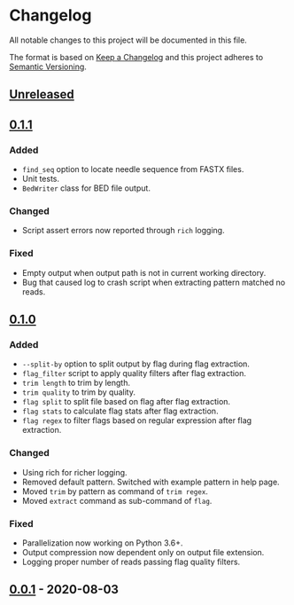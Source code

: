 # Changelog
All notable changes to this project will be documented in this file.

The format is based on [Keep a Changelog](http://keepachangelog.com/en/1.0.0/)
and this project adheres to [Semantic Versioning](http://semver.org/spec/v2.0.0.html).

## [Unreleased]

## [0.1.1]
### Added
- `find_seq` option to locate needle sequence from FASTX files.
- Unit tests.
- `BedWriter` class for BED file output.

### Changed
- Script assert errors now reported through `rich` logging.

### Fixed
- Empty output when output path is not in current working directory.
- Bug that caused log to crash script when extracting pattern matched no reads.

## [0.1.0]
### Added
- `--split-by` option to split output by flag during flag extraction.
- `flag_filter` script to apply quality filters after flag extraction.
- `trim length` to trim by length.
- `trim quality` to trim by quality.
- `flag split` to split file based on flag after flag extraction.
- `flag stats` to calculate flag stats after flag extraction.
- `flag regex` to filter flags based on regular expression after flag extraction.

### Changed
- Using rich for richer logging.
- Removed default pattern. Switched with example pattern in help page.
- Moved `trim` by pattern as command of `trim regex`.
- Moved `extract` command as sub-command of `flag`.

### Fixed
- Parallelization now working on Python 3.6+.
- Output compression now dependent only on output file extension.
- Logging proper number of reads passing flag quality filters.


## [0.0.1] - 2020-08-03

[Unreleased]: https://github.com/ggirelli/fastx-barber/tree/dev  
[0.1.1]: https://github.com/ggirelli/fastx-barber/releases/tag/v0.1.1  
[0.1.0]: https://github.com/ggirelli/fastx-barber/releases/tag/v0.1.0  
[0.0.1]: https://github.com/ggirelli/fastx-barber/releases/tag/v0.0.1  
